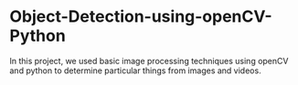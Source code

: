# Object-Detection-using-openCV-Python
In this project, we used basic image processing techniques using openCV and python to determine particular things from images and videos.
